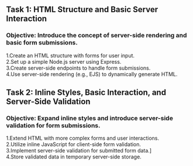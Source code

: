 ## Task 1: HTML Structure and Basic Server Interaction

### Objective: Introduce the concept of server-side rendering and basic form submissions.
1.Create an HTML structure with forms for user input.
</br>
2.Set up a simple Node.js server using Express.
</br>
3.Create server-side endpoints to handle form submissions.
</br>
4.Use server-side rendering (e.g., EJS) to dynamically generate HTML.
</br>
## Task 2: Inline Styles, Basic Interaction, and Server-Side Validation

### Objective: Expand inline styles and introduce server-side validation for form submissions.
1.Extend HTML with more complex forms and user interactions.
</br>
2.Utilize inline JavaScript for client-side form validation.
</br>
3.Implement server-side validation for submitted form data.]
</br>
4.Store validated data in temporary server-side storage.
</br>

